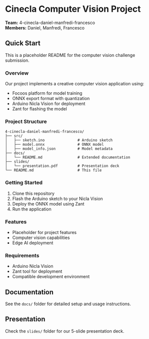 # Cinecla Computer Vision Project

**Team:** 4-cinecla-daniel-manfredi-francesco  
**Members:** Daniel, Manfredi, Francesco

## Quick Start

This is a placeholder README for the computer vision challenge submission.

### Overview
Our project implements a creative computer vision application using:
- Focoos platform for model training
- ONNX export format with quantization
- Arduino Nicla Vision for deployment
- Zant for flashing the model

### Project Structure
```
4-cinecla-daniel-manfredi-francesco/
├── src/
│   ├── sketch.ino               # Arduino sketch
│   ├── model.onnx               # ONNX model
│   ├── model_info.json          # Model metadata
├── docs/
│   └── README.md                # Extended documentation
├── slides/
│   └── presentation.pdf         # Presentation deck
└── README.md                    # This file
```

### Getting Started
1. Clone this repository
2. Flash the Arduino sketch to your Nicla Vision
3. Deploy the ONNX model using Zant
4. Run the application

### Features
- Placeholder for project features
- Computer vision capabilities
- Edge AI deployment

### Requirements
- Arduino Nicla Vision
- Zant tool for deployment
- Compatible development environment

## Documentation
See the `docs/` folder for detailed setup and usage instructions.

## Presentation
Check the `slides/` folder for our 5-slide presentation deck.